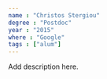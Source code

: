 ```yaml
---
name : "Christos Stergiou"
degree : "Postdoc"
year : "2015"
where : "Google"
tags : ["alum"]
---
```

Add description here.
